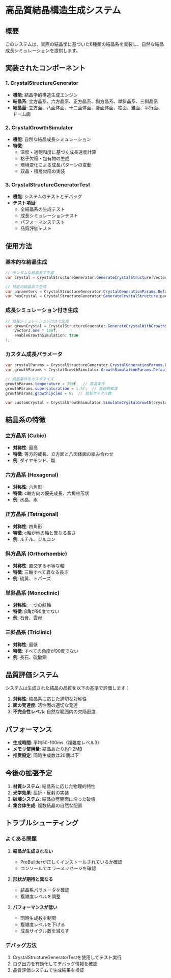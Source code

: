 # 高品質結晶構造生成システム

## 概要

このシステムは、実際の結晶学に基づいた6種類の結晶系を実装し、自然な結晶成長シミュレーションを提供します。

## 実装されたコンポーネント

### 1. CrystalStructureGenerator
- **機能**: 結晶学的構造生成エンジン
- **結晶系**: 立方晶系、六方晶系、正方晶系、斜方晶系、単斜晶系、三斜晶系
- **結晶面**: 立方面、八面体面、十二面体面、菱面体面、柱面、錐面、平行面、ドーム面

### 2. CrystalGrowthSimulator
- **機能**: 自然な結晶成長シミュレーション
- **特徴**: 
  - 温度・過飽和度に基づく成長速度計算
  - 格子欠陥・包有物の生成
  - 環境変化による成長パターンの変動
  - 双晶・積層欠陥の実装

### 3. CrystalStructureGeneratorTest
- **機能**: システムのテストとデバッグ
- **テスト項目**:
  - 全結晶系の生成テスト
  - 成長シミュレーションテスト
  - パフォーマンステスト
  - 品質評価テスト

## 使用方法

### 基本的な結晶生成
```csharp
// ランダムな結晶系で生成
var crystal = CrystalStructureGenerator.GenerateCrystalStructure(Vector3.one * 100f);

// 特定の結晶系で生成
var parameters = CrystalStructureGenerator.CrystalGenerationParams.Default(CrystalSystem.Hexagonal);
var hexCrystal = CrystalStructureGenerator.GenerateCrystalStructure(parameters);
```

### 成長シミュレーション付き生成
```csharp
// 成長シミュレーション付きで生成
var grownCrystal = CrystalStructureGenerator.GenerateCrystalWithGrowthSimulation(
    Vector3.one * 100f, 
    enableGrowthSimulation: true
);
```

### カスタム成長パラメータ
```csharp
var crystalParams = CrystalStructureGenerator.CrystalGenerationParams.Default(CrystalSystem.Cubic);
var growthParams = CrystalGrowthSimulator.GrowthSimulationParams.Default();

// 成長条件をカスタマイズ
growthParams.temperature = 350f;  // 高温条件
growthParams.supersaturation = 1.5f;  // 高過飽和度
growthParams.growthCycles = 8;  // 成長サイクル数

var customCrystal = CrystalGrowthSimulator.SimulateCrystalGrowth(crystalParams, growthParams);
```

## 結晶系の特徴

### 立方晶系 (Cubic)
- **対称性**: 最高
- **特徴**: 等方的成長、立方面と八面体面の組み合わせ
- **例**: ダイヤモンド、塩

### 六方晶系 (Hexagonal)
- **対称性**: 六角形
- **特徴**: c軸方向の優先成長、六角柱形状
- **例**: 水晶、氷

### 正方晶系 (Tetragonal)
- **対称性**: 四角形
- **特徴**: c軸が他の軸と異なる長さ
- **例**: ルチル、ジルコン

### 斜方晶系 (Orthorhombic)
- **対称性**: 直交する不等な軸
- **特徴**: 三軸すべて異なる長さ
- **例**: 硫黄、トパーズ

### 単斜晶系 (Monoclinic)
- **対称性**: 一つの斜軸
- **特徴**: β角が90度でない
- **例**: 石膏、雲母

### 三斜晶系 (Triclinic)
- **対称性**: 最低
- **特徴**: すべての角度が90度でない
- **例**: 長石、硫酸銅

## 品質評価システム

システムは生成された結晶の品質を以下の基準で評価します：

1. **対称性**: 結晶系に応じた適切な対称性
2. **面の発達度**: 活性面の適切な発達
3. **不完全性レベル**: 自然な範囲内の欠陥密度

## パフォーマンス

- **生成時間**: 平均50-100ms（複雑度レベル3）
- **メモリ使用量**: 結晶あたり約1-2MB
- **推奨設定**: 同時生成数は20個以下

## 今後の拡張予定

1. **材質システム**: 結晶系に応じた物理的特性
2. **光学効果**: 屈折・反射の実装
3. **破壊システム**: 結晶の劈開面に沿った破壊
4. **集合体生成**: 複数結晶の自然な配置

## トラブルシューティング

### よくある問題

1. **結晶が生成されない**
   - ProBuilderが正しくインストールされているか確認
   - コンソールでエラーメッセージを確認

2. **形状が期待と異なる**
   - 結晶系パラメータを確認
   - 複雑度レベルを調整

3. **パフォーマンスが低い**
   - 同時生成数を制限
   - 複雑度レベルを下げる
   - 成長サイクル数を減らす

### デバッグ方法

1. CrystalStructureGeneratorTestを使用してテスト実行
2. ログ出力を有効化してデバッグ情報を確認
3. 品質評価システムで生成結果を検証